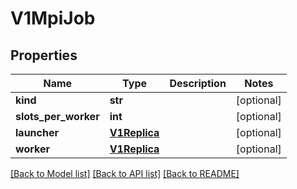 # V1MpiJob

## Properties
Name | Type | Description | Notes
------------ | ------------- | ------------- | -------------
**kind** | **str** |  | [optional] 
**slots_per_worker** | **int** |  | [optional] 
**launcher** | [**V1Replica**](V1Replica.md) |  | [optional] 
**worker** | [**V1Replica**](V1Replica.md) |  | [optional] 

[[Back to Model list]](../README.md#documentation-for-models) [[Back to API list]](../README.md#documentation-for-api-endpoints) [[Back to README]](../README.md)


